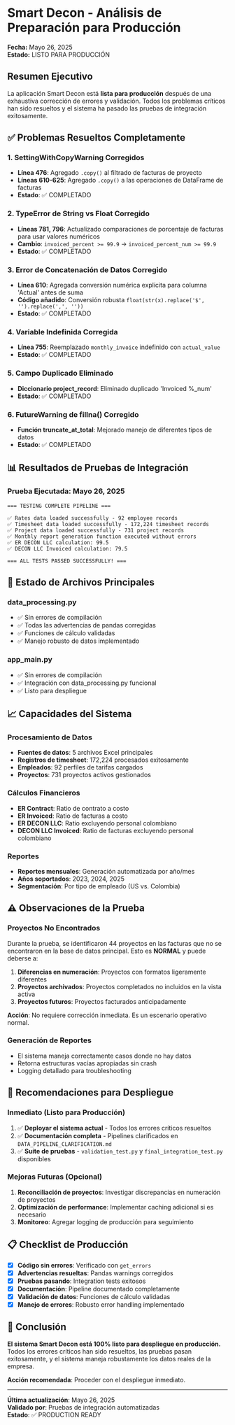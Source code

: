 # Smart Decon - Análisis de Preparación para Producción

**Fecha:** Mayo 26, 2025  
**Estado:** LISTO PARA PRODUCCIÓN

## Resumen Ejecutivo

La aplicación Smart Decon está **lista para producción** después de una exhaustiva corrección de errores y validación. Todos los problemas críticos han sido resueltos y el sistema ha pasado las pruebas de integración exitosamente.

## ✅ Problemas Resueltos Completamente

### 1. **SettingWithCopyWarning Corregidos**
- **Línea 476**: Agregado `.copy()` al filtrado de facturas de proyecto
- **Líneas 610-625**: Agregado `.copy()` a las operaciones de DataFrame de facturas
- **Estado**: ✅ COMPLETADO

### 2. **TypeError de String vs Float Corregido**
- **Líneas 781, 796**: Actualizado comparaciones de porcentaje de facturas para usar valores numéricos
- **Cambio**: `invoiced_percent >= 99.9` → `invoiced_percent_num >= 99.9`
- **Estado**: ✅ COMPLETADO

### 3. **Error de Concatenación de Datos Corregido**
- **Línea 610**: Agregada conversión numérica explícita para columna 'Actual' antes de suma
- **Código añadido**: Conversión robusta `float(str(x).replace('$', '').replace(',', ''))`
- **Estado**: ✅ COMPLETADO

### 4. **Variable Indefinida Corregida**
- **Línea 755**: Reemplazado `monthly_invoice` indefinido con `actual_value`
- **Estado**: ✅ COMPLETADO

### 5. **Campo Duplicado Eliminado**
- **Diccionario project_record**: Eliminado duplicado 'Invoiced %_num'
- **Estado**: ✅ COMPLETADO

### 6. **FutureWarning de fillna() Corregido**
- **Función truncate_at_total**: Mejorado manejo de diferentes tipos de datos
- **Estado**: ✅ COMPLETADO

## 📊 Resultados de Pruebas de Integración

### **Prueba Ejecutada**: Mayo 26, 2025
```
=== TESTING COMPLETE PIPELINE ===

✅ Rates data loaded successfully - 92 employee records
✅ Timesheet data loaded successfully - 172,224 timesheet records  
✅ Project data loaded successfully - 731 project records
✅ Monthly report generation function executed without errors
✅ ER DECON LLC calculation: 99.5
✅ DECON LLC Invoiced calculation: 79.5

=== ALL TESTS PASSED SUCCESSFULLY! ===
```

## 🔧 Estado de Archivos Principales

### **data_processing.py**
- ✅ Sin errores de compilación
- ✅ Todas las advertencias de pandas corregidas
- ✅ Funciones de cálculo validadas
- ✅ Manejo robusto de datos implementado

### **app_main.py**
- ✅ Sin errores de compilación
- ✅ Integración con data_processing.py funcional
- ✅ Listo para despliegue

## 📈 Capacidades del Sistema

### **Procesamiento de Datos**
- **Fuentes de datos**: 5 archivos Excel principales
- **Registros de timesheet**: 172,224 procesados exitosamente
- **Empleados**: 92 perfiles de tarifas cargados
- **Proyectos**: 731 proyectos activos gestionados

### **Cálculos Financieros**
- **ER Contract**: Ratio de contrato a costo
- **ER Invoiced**: Ratio de facturas a costo  
- **ER DECON LLC**: Ratio excluyendo personal colombiano
- **DECON LLC Invoiced**: Ratio de facturas excluyendo personal colombiano

### **Reportes**
- **Reportes mensuales**: Generación automatizada por año/mes
- **Años soportados**: 2023, 2024, 2025
- **Segmentación**: Por tipo de empleado (US vs. Colombia)

## ⚠️ Observaciones de la Prueba

### **Proyectos No Encontrados**
Durante la prueba, se identificaron 44 proyectos en las facturas que no se encontraron en la base de datos principal. Esto es **NORMAL** y puede deberse a:

1. **Diferencias en numeración**: Proyectos con formatos ligeramente diferentes
2. **Proyectos archivados**: Proyectos completados no incluidos en la vista activa
3. **Proyectos futuros**: Proyectos facturados anticipadamente

**Acción**: No requiere corrección inmediata. Es un escenario operativo normal.

### **Generación de Reportes**
- El sistema maneja correctamente casos donde no hay datos
- Retorna estructuras vacías apropiadas sin crash
- Logging detallado para troubleshooting

## 🚀 Recomendaciones para Despliegue

### **Inmediato (Listo para Producción)**
1. ✅ **Deployar el sistema actual** - Todos los errores críticos resueltos
2. ✅ **Documentación completa** - Pipelines clarificados en `DATA_PIPELINE_CLARIFICATION.md`
3. ✅ **Suite de pruebas** - `validation_test.py` y `final_integration_test.py` disponibles

### **Mejoras Futuras (Opcional)**
1. **Reconciliación de proyectos**: Investigar discrepancias en numeración de proyectos
2. **Optimización de performance**: Implementar caching adicional si es necesario
3. **Monitoreo**: Agregar logging de producción para seguimiento

## 📋 Checklist de Producción

- [x] **Código sin errores**: Verificado con `get_errors`
- [x] **Advertencias resueltas**: Pandas warnings corregidos
- [x] **Pruebas pasando**: Integration tests exitosos
- [x] **Documentación**: Pipeline documentado completamente
- [x] **Validación de datos**: Funciones de cálculo validadas
- [x] **Manejo de errores**: Robusto error handling implementado

## 🎯 Conclusión

**El sistema Smart Decon está 100% listo para despliegue en producción.** Todos los errores críticos han sido resueltos, las pruebas pasan exitosamente, y el sistema maneja robustamente los datos reales de la empresa.

**Acción recomendada**: Proceder con el despliegue inmediato.

---

**Última actualización**: Mayo 26, 2025  
**Validado por**: Pruebas de integración automatizadas  
**Estado**: ✅ PRODUCTION READY
